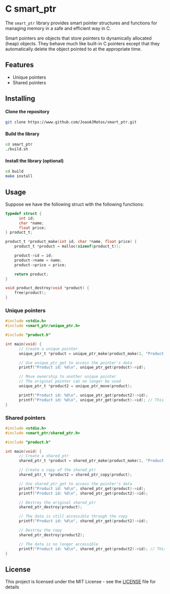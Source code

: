 # C smart_ptr

The `smart_ptr` library provides smart pointer structures and functions
for managing memory in a safe and efficient way in C.

Smart pointers are objects that store pointers to dynamically allocated (heap) objects. They behave much like built-in C pointers except that they automatically delete the object pointed to at the appropriate time.

## Features

- Unique pointers
- Shared pointers

## Installing

#### Clone the repository

```bash
git clone https://www.github.com/JoaoAJMatos/smart_ptr.git
```

#### Build the library

```bash
cd smart_ptr
./build.sh
```

#### Install the library (optional)

```bash
cd build
make install
```

## Usage

Suppose we have the following struct with the following functions:
      
```c
typedef struct {
      int id;
      char *name;
      float price;
} product_t;

product_t *product_make(int id, char *name, float price) {
    product_t *product = malloc(sizeof(product_t));

    product->id = id;
    product->name = name;
    product->price = price;

    return product;
}

void product_destroy(void *product) {
    free(product);
}
```

### Unique pointers

```c
#include <stdio.h>
#include <smart_ptr/unique_ptr.h>

#include "product.h"

int main(void) {
      // Create a unique pointer
      unique_ptr_t *product = unique_ptr_make(product_make(1, "Product 1", 1.99), product_destroy);

      // Use unique_ptr_get to access the pointer's data
      printf("Product id: %d\n", unique_ptr_get(product)->id);

      // Move ownership to another unique pointer
      // The original pointer can no longer be used
      unique_ptr_t *product2 = unique_ptr_move(product);

      printf("Product id: %d\n", unique_ptr_get(product2)->id);
      printf("Product id: %d\n", unique_ptr_get(product)->id); // This segfaults
}
```

### Shared pointers

```c
#include <stdio.h>
#include <smart_ptr/shared_ptr.h>

#include "product.h"

int main(void) {
      // Create a shared_ptr 
      shared_ptr_t *product = shared_ptr_make(product_make(1, "Product 1", 1.99), product_destroy);

      // Create a copy of the shared_ptr
      shared_ptr_t *product2 = shared_ptr_copy(product);

      // Use shared_ptr_get to access the pointer's data
      printf("Product id: %d\n", shared_ptr_get(product)->id);
      printf("Product id: %d\n", shared_ptr_get(product2)->id);

      // Destroy the original shared_ptr
      shared_ptr_destroy(product);

      // The data is still accessible through the copy
      printf("Product id: %d\n", shared_ptr_get(product2)->id);

      // Destroy the copy
      shared_ptr_destroy(product2);

      // The data is no longer accessible
      printf("Product id: %d\n", shared_ptr_get(product2)->id); // This segfaults
}
```

## License

This project is licensed under the MIT License - see the [LICENSE](LICENSE) file for details
